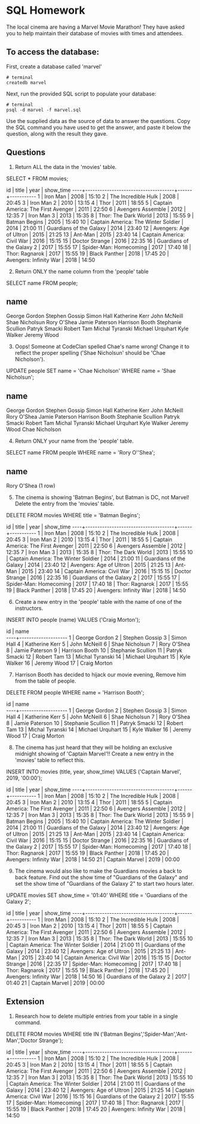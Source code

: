 # SQL Homework

The local cinema are having a Marvel Movie Marathon! They have asked you to help maintain their database of movies with times and attendees.

## To access the database:

First, create a database called 'marvel'

```
# terminal
createdb marvel
```

Next, run the provided SQL script to populate your database:

```
# terminal
psql -d marvel -f marvel.sql
```

Use the supplied data as the source of data to answer the questions. Copy the SQL command you have used to get the answer, and paste it below the question, along with the result they gave.

## Questions

1.  Return ALL the data in the 'movies' table.

SELECT * FROM movies;

id |                title                | year | show_time
----+-------------------------------------+------+-----------
  1 | Iron Man                            | 2008 | 15:10
  2 | The Incredible Hulk                 | 2008 | 20:45
  3 | Iron Man 2                          | 2010 | 13:15
  4 | Thor                                | 2011 | 18:55
  5 | Captain America: The First Avenger  | 2011 | 22:50
  6 | Avengers Assemble                   | 2012 | 12:35
  7 | Iron Man 3                          | 2013 | 15:35
  8 | Thor: The Dark World                | 2013 | 15:55
  9 | Batman Begins                       | 2005 | 15:40
 10 | Captain America: The Winter Soldier | 2014 | 21:00
 11 | Guardians of the Galaxy             | 2014 | 23:40
 12 | Avengers: Age of Ultron             | 2015 | 21:25
 13 | Ant-Man                             | 2015 | 23:40
 14 | Captain America: Civil War          | 2016 | 15:15
 15 | Doctor Strange                      | 2016 | 22:35
 16 | Guardians of the Galaxy 2           | 2017 | 15:55
 17 | Spider-Man: Homecoming              | 2017 | 17:40
 18 | Thor: Ragnarok                      | 2017 | 15:55
 19 | Black Panther                       | 2018 | 17:45
 20 | Avengers: Infinity War              | 2018 | 14:50

2.  Return ONLY the name column from the 'people' table

SELECT name FROM people;

name        
--------------------
George Gordon
Stephen Gossip
Simon Hall
Katherine Kerr
John McNeill
Shae Nicholsun
Rory O'Shea
Jamie Paterson
Harrison Booth
Stephanie Scullion
Patryk Smacki
Robert Tam
Michal Tyranski
Michael Urquhart
Kyle Walker
Jeremy Wood

3.  Oops! Someone at CodeClan spelled Chae's name wrong! Change it to reflect the proper spelling ('Shae Nicholsun' should be 'Chae Nicholson').

UPDATE people SET name = 'Chae Nicholson' WHERE name = 'Shae Nicholsun';

name        
--------------------
George Gordon
Stephen Gossip
Simon Hall
Katherine Kerr
John McNeill
Rory O'Shea
Jamie Paterson
Harrison Booth
Stephanie Scullion
Patryk Smacki
Robert Tam
Michal Tyranski
Michael Urquhart
Kyle Walker
Jeremy Wood
Chae Nicholson

4.  Return ONLY your name from the 'people' table.

SELECT name FROM people WHERE name = 'Rory O''Shea';

name     
-------------
Rory O'Shea
(1 row)

5.  The cinema is showing 'Batman Begins', but Batman is DC, not Marvel! Delete the entry from the 'movies' table.

DELETE FROM movies WHERE title = 'Batman Begins';

id |                title                | year | show_time
----+-------------------------------------+------+-----------
  1 | Iron Man                            | 2008 | 15:10
  2 | The Incredible Hulk                 | 2008 | 20:45
  3 | Iron Man 2                          | 2010 | 13:15
  4 | Thor                                | 2011 | 18:55
  5 | Captain America: The First Avenger  | 2011 | 22:50
  6 | Avengers Assemble                   | 2012 | 12:35
  7 | Iron Man 3                          | 2013 | 15:35
  8 | Thor: The Dark World                | 2013 | 15:55
 10 | Captain America: The Winter Soldier | 2014 | 21:00
 11 | Guardians of the Galaxy             | 2014 | 23:40
 12 | Avengers: Age of Ultron             | 2015 | 21:25
 13 | Ant-Man                             | 2015 | 23:40
 14 | Captain America: Civil War          | 2016 | 15:15
 15 | Doctor Strange                      | 2016 | 22:35
 16 | Guardians of the Galaxy 2           | 2017 | 15:55
 17 | Spider-Man: Homecoming              | 2017 | 17:40
 18 | Thor: Ragnarok                      | 2017 | 15:55
 19 | Black Panther                       | 2018 | 17:45
 20 | Avengers: Infinity War              | 2018 | 14:50

6.  Create a new entry in the 'people' table with the name of one of the instructors.

INSERT INTO people (name) VALUES ('Craig Morton');

id |        name        
----+--------------------
 1 | George Gordon
 2 | Stephen Gossip
 3 | Simon Hall
 4 | Katherine Kerr
 5 | John McNeill
 6 | Shae Nicholsun
 7 | Rory O'Shea
 8 | Jamie Paterson
 9 | Harrison Booth
10 | Stephanie Scullion
11 | Patryk Smacki
12 | Robert Tam
13 | Michal Tyranski
14 | Michael Urquhart
15 | Kyle Walker
16 | Jeremy Wood
17 | Craig Morton

7.  Harrison Booth has decided to hijack our movie evening, Remove him from the table of people.

DELETE FROM people WHERE name = 'Harrison Booth';

id |        name        
----+--------------------
  1 | George Gordon
  2 | Stephen Gossip
  3 | Simon Hall
  4 | Katherine Kerr
  5 | John McNeill
  6 | Shae Nicholsun
  7 | Rory O'Shea
  8 | Jamie Paterson
 10 | Stephanie Scullion
 11 | Patryk Smacki
 12 | Robert Tam
 13 | Michal Tyranski
 14 | Michael Urquhart
 15 | Kyle Walker
 16 | Jeremy Wood
 17 | Craig Morton

8.  The cinema has just heard that they will be holding an exclusive midnight showing of 'Captain Marvel'!! Create a new entry in the 'movies' table to reflect this.

INSERT INTO movies (title, year, show_time) VALUES ('Captain Marvel', 2019, '00:00');

id |                title                | year | show_time
----+-------------------------------------+------+-----------
 1 | Iron Man                            | 2008 | 15:10
 2 | The Incredible Hulk                 | 2008 | 20:45
 3 | Iron Man 2                          | 2010 | 13:15
 4 | Thor                                | 2011 | 18:55
 5 | Captain America: The First Avenger  | 2011 | 22:50
 6 | Avengers Assemble                   | 2012 | 12:35
 7 | Iron Man 3                          | 2013 | 15:35
 8 | Thor: The Dark World                | 2013 | 15:55
 9 | Batman Begins                       | 2005 | 15:40
10 | Captain America: The Winter Soldier | 2014 | 21:00
11 | Guardians of the Galaxy             | 2014 | 23:40
12 | Avengers: Age of Ultron             | 2015 | 21:25
13 | Ant-Man                             | 2015 | 23:40
14 | Captain America: Civil War          | 2016 | 15:15
15 | Doctor Strange                      | 2016 | 22:35
16 | Guardians of the Galaxy 2           | 2017 | 15:55
17 | Spider-Man: Homecoming              | 2017 | 17:40
18 | Thor: Ragnarok                      | 2017 | 15:55
19 | Black Panther                       | 2018 | 17:45
20 | Avengers: Infinity War              | 2018 | 14:50
21 | Captain Marvel                      | 2019 | 00:00

9.  The cinema would also like to make the Guardians movies a back to back feature. Find out the show time of "Guardians of the Galaxy" and set the show time of "Guardians of the Galaxy 2" to start two hours later.

UPDATE movies SET show_time = '01:40' WHERE title = 'Guardians of the Galaxy 2';

id |                title                | year | show_time
----+-------------------------------------+------+-----------
  1 | Iron Man                            | 2008 | 15:10
  2 | The Incredible Hulk                 | 2008 | 20:45
  3 | Iron Man 2                          | 2010 | 13:15
  4 | Thor                                | 2011 | 18:55
  5 | Captain America: The First Avenger  | 2011 | 22:50
  6 | Avengers Assemble                   | 2012 | 12:35
  7 | Iron Man 3                          | 2013 | 15:35
  8 | Thor: The Dark World                | 2013 | 15:55
 10 | Captain America: The Winter Soldier | 2014 | 21:00
 11 | Guardians of the Galaxy             | 2014 | 23:40
 12 | Avengers: Age of Ultron             | 2015 | 21:25
 13 | Ant-Man                             | 2015 | 23:40
 14 | Captain America: Civil War          | 2016 | 15:15
 15 | Doctor Strange                      | 2016 | 22:35
 17 | Spider-Man: Homecoming              | 2017 | 17:40
 18 | Thor: Ragnarok                      | 2017 | 15:55
 19 | Black Panther                       | 2018 | 17:45
 20 | Avengers: Infinity War              | 2018 | 14:50
 16 | Guardians of the Galaxy 2           | 2017 | 01:40
 21 | Captain Marvel                      | 2019 | 00:00

## Extension

1.  Research how to delete multiple entries from your table in a single command.

DELETE FROM movies WHERE title IN ('Batman Begins','Spider-Man','Ant-Man','Doctor Strange');

id |                title                | year | show_time
----+-------------------------------------+------+-----------
 1 | Iron Man                            | 2008 | 15:10
 2 | The Incredible Hulk                 | 2008 | 20:45
 3 | Iron Man 2                          | 2010 | 13:15
 4 | Thor                                | 2011 | 18:55
 5 | Captain America: The First Avenger  | 2011 | 22:50
 6 | Avengers Assemble                   | 2012 | 12:35
 7 | Iron Man 3                          | 2013 | 15:35
 8 | Thor: The Dark World                | 2013 | 15:55
10 | Captain America: The Winter Soldier | 2014 | 21:00
11 | Guardians of the Galaxy             | 2014 | 23:40
12 | Avengers: Age of Ultron             | 2015 | 21:25
14 | Captain America: Civil War          | 2016 | 15:15
16 | Guardians of the Galaxy 2           | 2017 | 15:55
17 | Spider-Man: Homecoming              | 2017 | 17:40
18 | Thor: Ragnarok                      | 2017 | 15:55
19 | Black Panther                       | 2018 | 17:45
20 | Avengers: Infinity War              | 2018 | 14:50
